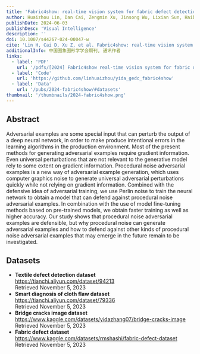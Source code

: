 ```yaml
---
title: 'Fabric4show: real-time vision system for fabric defect detection and post-processing'
author: Huaizhou Lin, Dan Cai, Zengmin Xu, Jinsong Wu, Lixian Sun, Haibin Jia
publishDate: 2024-06-03
publishDesc: 'Visual Intelligence'
description: ''
doi: 10.1007/s44267-024-00047-w
cite: 'Lin H, Cai D, Xu Z, et al. Fabric4show: real-time vision system for fabric defect detection and post-processing[J]. Visual Intelligence, 2024, 2(1): 13.'
additionalInfo: 中国图象图形学学会期刊, 通讯作者
links:
  - label: 'PDF'
    url: '/pdfs/[2024] Fabric4show real-time vision system for fabric defect detection and post-processing.pdf'
  - label: 'Code'
    url: 'https://github.com/linhuaizhou/yida_gedc_fabric4show'
  - label: 'Data'
    url: '/pubs/2024-fabric4show/#datasets'
thumbnail: '/thumbnails/2024-fabric4show.png'
---
```


## Abstract

Adversarial examples are some special input that can perturb the output of a deep neural network, in order to make produce intentional errors in the learning algorithms in the production environment. Most of the present methods for generating adversarial examples require gradient information. Even universal perturbations that are not relevant to the generative model rely to some extent on gradient information. Procedural noise adversarial examples is a new way of adversarial example generation, which uses computer graphics noise to generate universal adversarial perturbations quickly while not relying on gradient information. Combined with the defensive idea of adversarial training, we use Perlin noise to train the neural network to obtain a model that can defend against procedural noise adversarial examples. In combination with the use of model fine-tuning methods based on pre-trained models, we obtain faster training as well as higher accuracy. Our study shows that procedural noise adversarial examples are defensible, but why procedural noise can generate adversarial examples and how to defend against other kinds of procedural noise adversarial examples that may emerge in the future remain to be investigated.

## Datasets

- **Textile defect detection dataset** \
  https://tianchi.aliyun.com/dataset/94213 \
  <span class="text-sm">Retrieved November 5, 2023</span>
- **Smart diagnosis of cloth flaw dataset** \
  https://tianchi.aliyun.com/dataset/79336 \
  <span class="text-sm">Retrieved November 5, 2023</span>
- **Bridge cracks image dataset** \
  https://www.kaggle.com/datasets/yidazhang07/bridge-cracks-image \
  <span class="text-sm">Retrieved November 5, 2023</span>
- **Fabric defect dataset** \
  https://www.kaggle.com/datasets/rmshashi/fabric-defect-dataset \
  <span class="text-sm">Retrieved November 5, 2023</span>
